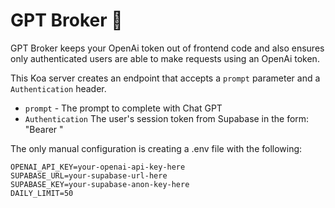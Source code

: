 # GPT Broker 💼

GPT Broker keeps your OpenAi token out of frontend code and also ensures only authenticated users are able to make requests using an OpenAi token.

This Koa server creates an endpoint that accepts a `prompt` parameter and a `Authentication` header.
  - `prompt` - The prompt to complete with Chat GPT
  - `Authentication` The user's session token from Supabase in the form: "Bearer <session-token>"

The only manual configuration is creating a .env file with the following:
```
OPENAI_API_KEY=your-openai-api-key-here
SUPABASE_URL=your-supabase-url-here
SUPABASE_KEY=your-supabase-anon-key-here
DAILY_LIMIT=50
```
